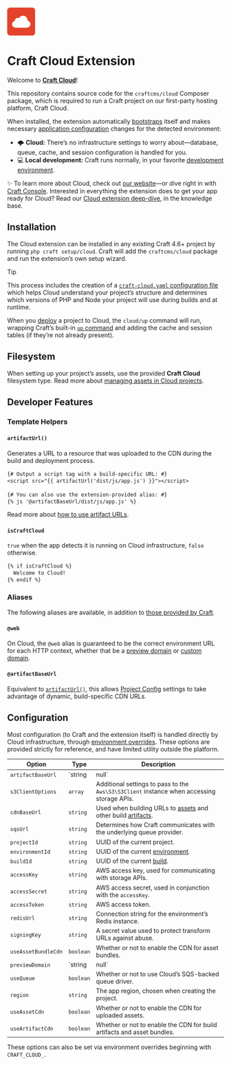 <a href="https://craftcms.com/cloud" rel="noopener" target="_blank" title="Craft Cloud"><img src="https://raw.githubusercontent.com/craftcms/.github/v3/profile/product-icons/craft-cloud.svg" alt="Craft Cloud icon" width="65"></a>

# Craft Cloud Extension

Welcome to [**Craft Cloud**](https://craftcms.com/cloud)!

This repository contains source code for the `craftcms/cloud` Composer package, which is required to run a Craft project on our first-party hosting platform, Craft Cloud.

When installed, the extension automatically [bootstraps](https://www.yiiframework.com/doc/guide/2.0/en/runtime-bootstrapping) itself and makes necessary [application configuration](https://craftcms.com/docs/4.x/config/app.html) changes for the detected environment:

- :cloud_with_lightning: **Cloud:** There’s no infrastructure settings to worry about—database, queue, cache, and session configuration is handled for you.
- :computer: **Local development:** Craft runs normally, in your favorite [development environment](https://craftcms.com/docs/4.x/installation.html).

:sparkles: To learn more about Cloud, check out [our website](https://craftcms.com/cloud)—or dive right in with [Craft Console](https://console.craftcms.com/cloud). Interested in everything the extension does to get your app ready for Cloud? Read our [Cloud extension deep-dive](https://craftcms.com/knowledge-base/cloud-extension), in the knowledge base.

## Installation

The Cloud extension can be installed in any existing Craft 4.6+ project by running `php craft setup/cloud`. Craft will add the `craftcms/cloud` package and run the extension’s own setup wizard.

> [!TIP]
> This process includes the creation of a [`craft-cloud.yaml` configuration file](https://craftcms.com/knowledge-base/cloud-config) which helps Cloud understand your project’s structure and determines which versions of PHP and Node your project will use during builds and at runtime.

When you [deploy](https://craftcms.com/knowledge-base/cloud-deployment) a project to Cloud, the `cloud/up` command will run, wrapping Craft’s built-in [`up` command](https://craftcms.com/docs/4.x/console-commands.html#up) and adding the cache and session tables (if they’re not already present).

## Filesystem

When setting up your project’s assets, use the provided **Craft Cloud** filesystem type. Read more about [managing assets in Cloud projects](https://craftcms.com/knowledge-base/cloud-assets).

## Developer Features

### Template Helpers

#### `artifactUrl()`

Generates a URL to a resource that was uploaded to the CDN during the build and deployment process.

```twig
{# Output a script tag with a build-specific URL: #}
<script src="{{ artifactUrl('dist/js/app.js') }}"></script>

{# You can also use the extension-provided alias: #}
{% js '@artifactBaseUrl/dist/js/app.js' %}
```

Read more about [how to use artifact URLs](https://craftcms.com/knowledge-base/cloud-builds#artifact-uRLs).

#### `isCraftCloud`

`true` when the app detects it is running on Cloud infrastructure, `false` otherwise.

```twig
{% if isCraftCloud %}
  Welcome to Cloud!
{% endif %}
```

### Aliases

The following aliases are available, in addition to [those provided by Craft](https://craftcms.com/docs/4.x/config/#aliases).

#### `@web`

On Cloud, the `@web` alias is guaranteed to be the correct environment URL for each HTTP context, whether that be a [preview domain](https://craftcms.com/knowledge-base/cloud-domains#preview-domains) or [custom domain](https://craftcms.com/knowledge-base/cloud-domains#adding-a-domain).

#### `@artifactBaseUrl`

Equivalent to [`artifactUrl()`](#artifactUrl), this allows [Project Config](https://craftcms.com/docs/4.x/project-config.html) settings to take advantage of dynamic, build-specific CDN URLs.

## Configuration

Most configuration (to Craft and the extension itself) is handled directly by Cloud infrastructure, through [environment overrides](https://craftcms.com/docs/4.x/config/#environment-overrides). These options are provided strictly for reference, and have limited utility outside the platform.

| Option | Type | Description |
| --- | --- | --- |
| `artifactBaseUrl` | `string|null` | Directly set a fully-qualified URL to build artifacts. |
| `s3ClientOptions` | `array` | Additional settings to pass to the `Aws\S3\S3Client` instance when accessing storage APIs. |
| `cdnBaseUrl` | `string` | Used when building URLs to [assets](#filesystem) and other build [artifacts](#artifacturl). |
| `sqsUrl` | `string` | Determines how Craft communicates with the underlying queue provider. |
| `projectId` | `string` | UUID of the current project. |
| `environmentId` | `string` | UUID of the current [environment](https://craftcms.com/knowledge-base/cloud-environments). |
| `buildId` | `string` | UUID of the current [build](https://craftcms.com/knowledge-base/cloud-builds). |
| `accessKey` | `string` | AWS access key, used for communicating with storage APIs. |
| `accessSecret` | `string` | AWS access secret, used in conjunction with the `accessKey`. |
| `accessToken` | `string` | AWS access token. |
| `redisUrl` | `string` | Connection string for the environment’s Redis instance. |
| `signingKey` | `string` | A secret value used to protect transform URLs against abuse. |
| `useAssetBundleCdn` | `boolean` | Whether or not to enable the CDN for asset bundles. |
| `previewDomain` | `string|null` | Set when accessing an environment from its [preview domain](https://craftcms.com/knowledge-base/cloud-domains#preview-domains). |
| `useQueue` | `boolean` | Whether or not to use Cloud’s SQS-backed queue driver. |
| `region` | `string` | The app region, chosen when creating the project. |
| `useAssetCdn` | `boolean` | Whether or not to enable the CDN for uploaded assets. |
| `useArtifactCdn` | `boolean` | Whether or not to enable the CDN for build artifacts and asset bundles. |

These options can also be set via environment overrides beginning with `CRAFT_CLOUD_`.
